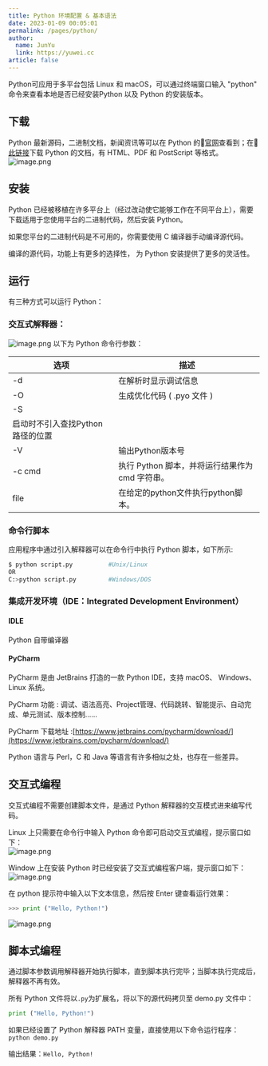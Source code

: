 ```yaml
---
title: Python 环境配置 & 基本语法
date: 2023-01-09 00:05:01
permalink: /pages/python/
author: 
  name: JunYu
  link: https://yuwei.cc
article: false
---
```

Python可应用于多平台包括 Linux 和 macOS，可以通过终端窗口输入 "python" 命令来查看本地是否已经安装Python 以及 Python 的安装版本。
## 下载
Python 最新源码，二进制文档，新闻资讯等可以在 Python 的🔗[官网](https://www.python.org/)查看到；在🔗[此链接](https://www.python.org/doc/)下载 Python 的文档，有 HTML、PDF 和 PostScript 等格式。  
![image.png](https://f.pz.al/pzal/2023/01/13/947354a56f30a.png)
## 安装
Python 已经被移植在许多平台上（经过改动使它能够工作在不同平台上），需要下载适用于您使用平台的二进制代码，然后安装 Python。

如果您平台的二进制代码是不可用的，你需要使用 C 编译器手动编译源代码。

编译的源代码，功能上有更多的选择性， 为 Python 安装提供了更多的灵活性。

## 运行
有三种方式可以运行 Python：
### 交互式解释器：
![image.png](https://f.pz.al/pzal/2023/01/13/786b8cd67f79f.png)
以下为 Python 命令行参数：

| 选项 | 描述 |
| --- | --- |
| -d | 在解析时显示调试信息 |
| -O | 生成优化代码 ( .pyo 文件 ) |
| -S
 | 启动时不引入查找Python路径的位置 |
| -V | 输出Python版本号 |
| -c cmd	 | 执行 Python 脚本，并将运行结果作为 cmd 字符串。 |
| file	 | 在给定的python文件执行python脚本。 |

### 命令行脚本
应用程序中通过引入解释器可以在命令行中执行 Python 脚本，如下所示:
```bash
$ python script.py			#Unix/Linux
OR
C:>python script.py			#Windows/DOS
```
### 集成开发环境（IDE：Integrated Development Environment）
#### IDLE
Python 自带编译器
#### PyCharm
PyCharm 是由 JetBrains 打造的一款 Python IDE，支持 macOS、 Windows、 Linux 系统。

PyCharm 功能 : 调试、语法高亮、Project管理、代码跳转、智能提示、自动完成、单元测试、版本控制……

PyCharm 下载地址 :[https://www.jetbrains.com/pycharm/download/](https://www.jetbrains.com/pycharm/download/)

Python 语言与 Perl，C 和 Java 等语言有许多相似之处，也存在一些差异。
## 交互式编程
交互式编程不需要创建脚本文件，是通过 Python 解释器的交互模式进来编写代码。

Linux 上只需要在命令行中输入 Python 命令即可启动交互式编程，提示窗口如下：  
![image.png](https://f.pz.al/pzal/2023/01/13/38dcb2a250524.png)

Window 上在安装 Python 时已经安装了交互式编程客户端，提示窗口如下：  
![image.png](https://f.pz.al/pzal/2023/01/13/6cc686a14ba79.png)

在 python 提示符中输入以下文本信息，然后按 Enter 键查看运行效果：
```python
>>> print ("Hello, Python!")
```
![image.png](https://f.pz.al/pzal/2023/01/13/d6e8c2680b679.png)
## 脚本式编程
通过脚本参数调用解释器开始执行脚本，直到脚本执行完毕；当脚本执行完成后，解释器不再有效。

所有 Python 文件将以`.py`为扩展名，将以下的源代码拷贝至 demo.py 文件中：
```python
print ("Hello, Python!")
```
如果已经设置了 Python 解释器 PATH 变量，直接使用以下命令运行程序：`python demo.py`

输出结果：`Hello, Python!`